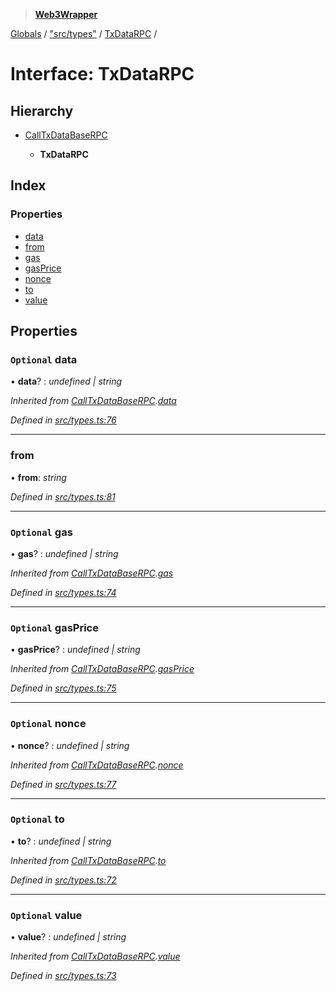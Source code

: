 > **[Web3Wrapper](../README.md)**

[Globals](../globals.md) / ["src/types"](../modules/_src_types_.md) / [TxDataRPC](_src_types_.txdatarpc.md) /

# Interface: TxDataRPC

## Hierarchy

* [CallTxDataBaseRPC](_src_types_.calltxdatabaserpc.md)

  * **TxDataRPC**

## Index

### Properties

* [data](_src_types_.txdatarpc.md#optional-data)
* [from](_src_types_.txdatarpc.md#from)
* [gas](_src_types_.txdatarpc.md#optional-gas)
* [gasPrice](_src_types_.txdatarpc.md#optional-gasprice)
* [nonce](_src_types_.txdatarpc.md#optional-nonce)
* [to](_src_types_.txdatarpc.md#optional-to)
* [value](_src_types_.txdatarpc.md#optional-value)

## Properties

### `Optional` data

• **data**? : *undefined | string*

*Inherited from [CallTxDataBaseRPC](_src_types_.calltxdatabaserpc.md).[data](_src_types_.calltxdatabaserpc.md#optional-data)*

*Defined in [src/types.ts:76](https://github.com/0xProject/0x-monorepo/blob/a9ccc3fad/packages/web3-wrapper/src/types.ts#L76)*

___

###  from

• **from**: *string*

*Defined in [src/types.ts:81](https://github.com/0xProject/0x-monorepo/blob/a9ccc3fad/packages/web3-wrapper/src/types.ts#L81)*

___

### `Optional` gas

• **gas**? : *undefined | string*

*Inherited from [CallTxDataBaseRPC](_src_types_.calltxdatabaserpc.md).[gas](_src_types_.calltxdatabaserpc.md#optional-gas)*

*Defined in [src/types.ts:74](https://github.com/0xProject/0x-monorepo/blob/a9ccc3fad/packages/web3-wrapper/src/types.ts#L74)*

___

### `Optional` gasPrice

• **gasPrice**? : *undefined | string*

*Inherited from [CallTxDataBaseRPC](_src_types_.calltxdatabaserpc.md).[gasPrice](_src_types_.calltxdatabaserpc.md#optional-gasprice)*

*Defined in [src/types.ts:75](https://github.com/0xProject/0x-monorepo/blob/a9ccc3fad/packages/web3-wrapper/src/types.ts#L75)*

___

### `Optional` nonce

• **nonce**? : *undefined | string*

*Inherited from [CallTxDataBaseRPC](_src_types_.calltxdatabaserpc.md).[nonce](_src_types_.calltxdatabaserpc.md#optional-nonce)*

*Defined in [src/types.ts:77](https://github.com/0xProject/0x-monorepo/blob/a9ccc3fad/packages/web3-wrapper/src/types.ts#L77)*

___

### `Optional` to

• **to**? : *undefined | string*

*Inherited from [CallTxDataBaseRPC](_src_types_.calltxdatabaserpc.md).[to](_src_types_.calltxdatabaserpc.md#optional-to)*

*Defined in [src/types.ts:72](https://github.com/0xProject/0x-monorepo/blob/a9ccc3fad/packages/web3-wrapper/src/types.ts#L72)*

___

### `Optional` value

• **value**? : *undefined | string*

*Inherited from [CallTxDataBaseRPC](_src_types_.calltxdatabaserpc.md).[value](_src_types_.calltxdatabaserpc.md#optional-value)*

*Defined in [src/types.ts:73](https://github.com/0xProject/0x-monorepo/blob/a9ccc3fad/packages/web3-wrapper/src/types.ts#L73)*